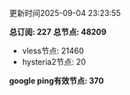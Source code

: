 更新时间2025-09-04 23:23:55

**总订阅: 227**
**总节点: 48209**
- vless节点: 21460
- hysteria2节点: 20

**google ping有效节点: 370**
